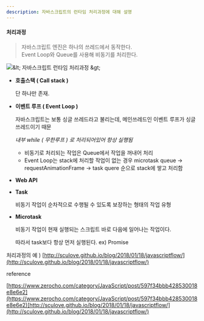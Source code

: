 ```yaml
---
description: 자바스크립트의 런타임 처리과정에 대해 설명
---
```


#### 처리과정

> 자바스크립트 엔진은 하나의 쓰레드에서 동작한다.  
> Event Loop와 Queue를 사용해 비동기를 처리한다.

![&amp;lt; &#xC790;&#xBC14;&#xC2A4;&#xD06C;&#xB9BD;&#xD2B8; &#xB7F0;&#xD0C0;&#xC784; &#xCC98;&#xB9AC;&#xACFC;&#xC815; &amp;gt;](http://sculove.github.io/blog/2018/01/18/javascriptflow/browser-structure.png)

* **호출스택 \( Call stack \)**

  단 하나만 존재.

* **이벤트 루프 \( Event Loop \)**

  자바스크립트는 보통 싱글 쓰레드라고 불리는데, 메인쓰레드인 이벤트 루프가 싱글쓰레드이기 때문

  _내부 while \( 무한루프 \) 로 처리되어있어 항상 실행됨_ 

  * 비동기로 처리되는 작업은 Queue에서 작업을 꺼내어 처리
  * Event Loop는 stack에 처리할 작업이 없는 경우 microtask queue -&gt; requestAnimationFrame -&gt; task quere 순으로 stack에 쌓고 처리함

* **Web API**
* **Task**

  비동기 작업이 순차적으로 수행될 수 있도록 보장하는 형태의 작업 유형

* **Microtask**

  비동기 작업이 현재 실행되는 스크립트 바로 다음에 일어나는 작업이다. 

  따라서 task보다 항상 먼저 실행된다. ex\) Promise

처리과정의 예 \) [http://sculove.github.io/blog/2018/01/18/javascriptflow/](http://sculove.github.io/blog/2018/01/18/javascriptflow/)





reference

[https://www.zerocho.com/category/JavaScript/post/597f34bbb428530018e8e6e2](https://www.zerocho.com/category/JavaScript/post/597f34bbb428530018e8e6e2)[http://sculove.github.io/blog/2018/01/18/javascriptflow/](http://sculove.github.io/blog/2018/01/18/javascriptflow/)


